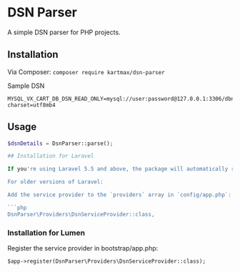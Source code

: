 # DSN Parser

A simple DSN parser for PHP projects.

## Installation

Via Composer:
    `composer require kartmax/dsn-parser`

Sample DSN

```
MYSQL_VX_CART_DB_DSN_READ_ONLY=mysql://user:password@127.0.0.1:3306/dbname?charset=utf8mb4
```
## Usage

```php
$dsnDetails = DsnParser::parse();

## Installation for Laravel

If you're using Laravel 5.5 and above, the package will automatically register its service provider.

For older versions of Laravel:

Add the service provider to the `providers` array in `config/app.php`:

```php
DsnParser\Providers\DsnServiceProvider::class,
```

### Installation for Lumen
Register the service provider in bootstrap/app.php:

`$app->register(DsnParser\Providers\DsnServiceProvider::class);
`
